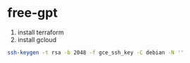 # free-gpt

1. install terraform
2. install gcloud
```sh
ssh-keygen -t rsa -b 2048 -f gce_ssh_key -C debian -N ''
```